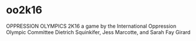 # oo2k16
OPPRESSION OLYMPICS 2K16
a game by the International Oppression Olympic Committee
Dietrich Squinkifer, Jess Marcotte, and Sarah Fay Girard
